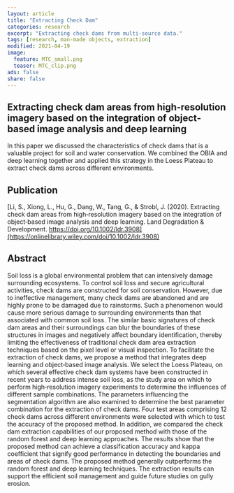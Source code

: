 ```yaml
---
layout: article
title: "Extracting Check Dam"
categories: research
excerpt: "Extracting check dams from multi-source data."
tags: [research, man-made objects, extraction]
modified: 2021-04-19
image:
  feature: MTC_small.png
  teaser: MTC_clip.png
ads: false
share: false
---
```




## Extracting check dam areas from high‐resolution imagery based on the integration of object‐based image analysis and deep learning

  In this paper we discussed the characteristics of check dams that is a valuable project for soil and water conservation. We combined the OBIA and deep learning together and applied this strategy in the Loess Plateau to extract check dams across different environments.
  
## Publication

  [Li, S., Xiong, L., Hu, G., Dang, W., Tang, G., & Strobl, J. (2020). Extracting check dam areas from high‐resolution imagery based on the integration of object‐based image analysis and deep learning. Land Degradation & Development. https://doi.org/10.1002/ldr.3908](https://onlinelibrary.wiley.com/doi/10.1002/ldr.3908)

## Abstract

  Soil loss is a global environmental problem that can intensively damage surrounding ecosystems. To control soil loss and secure agricultural activities, check dams are constructed for soil conservation. However, due to ineffective management, many check dams are abandoned and are highly prone to be damaged due to rainstorms. Such a phenomenon would cause more serious damage to surrounding environments than that associated with common soil loss. The similar basic signatures of check dam areas and their surroundings can blur the boundaries of these structures in images and negatively affect boundary identification, thereby limiting the effectiveness of traditional check dam area extraction techniques based on the pixel level or visual inspection. To facilitate the extraction of check dams, we propose a method that integrates deep learning and object‐based image analysis. We select the Loess Plateau, on which several effective check dam systems have been constructed in recent years to address intense soil loss, as the study area on which to perform high‐resolution imagery experiments to determine the influences of different sample combinations. The parameters influencing the segmentation algorithm are also examined to determine the best parameter combination for the extraction of check dams. Four test areas comprising 12 check dams across different environments were selected with which to test the accuracy of the proposed method. In addition, we compared the check dam extraction capabilities of our proposed method with those of the random forest and deep learning approaches. The results show that the proposed method can achieve a classification accuracy and kappa coefficient that signify good performance in detecting the boundaries and areas of check dams. The proposed method generally outperforms the random forest and deep learning techniques. The extraction results can support the efficient soil management and guide future studies on gully erosion.
